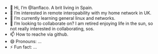 - 👋 Hi, I’m @Ianflaco. A brit living in Spain.
- 👀 I’m interested in remote interopability with my home network in UK.
- 🌱 I’m currently learning general linux and networks.
- 💞️ I’m looking to collaborate on? I am retired enjoying life in the sun, so not really interested in collaborating, sos.
- 📫 How to reache via github.
- 😄 Pronouns: ...
- ⚡ Fun fact: ...

<!---
Ianflaco/Ianflaco is a ✨ special ✨ repository because its `README.md` (this file) appears on your GitHub profile.
You can click the Preview link to take a look at your changes.
--->

